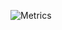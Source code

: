 ![Metrics](https://metrics.lecoq.io/Skyslycer?template=terminal&base.metadata=0&languages=1&gists=1&lines=1&tweets=1&languages.limit=8&languages.sections=most-used&languages.colors=typewriter&languages.threshold=0%25&languages.indepth=false&languages.analysis.timeout=15&languages.categories=markup%2C%20programming&languages.recent.categories=markup%2C%20programming&languages.recent.load=300&languages.recent.days=14&tweets.attachments=false&tweets.limit=2&tweets.user=maxnomise&config.timezone=Europe%2FBerlin)

<!--
**Skyslycer/Skyslycer** is a ✨ _special_ ✨ repository because its `README.md` (this file) appears on your GitHub profile.

Here are some ideas to get you started:

- 🔭 I’m currently working on ...
- 🌱 I’m currently learning ...
- 👯 I’m looking to collaborate on ...
- 🤔 I’m looking for help with ...
- 💬 Ask me about ...
- 📫 How to reach me: ...
- 😄 Pronouns: ...
- ⚡ Fun fact: ...
-->
